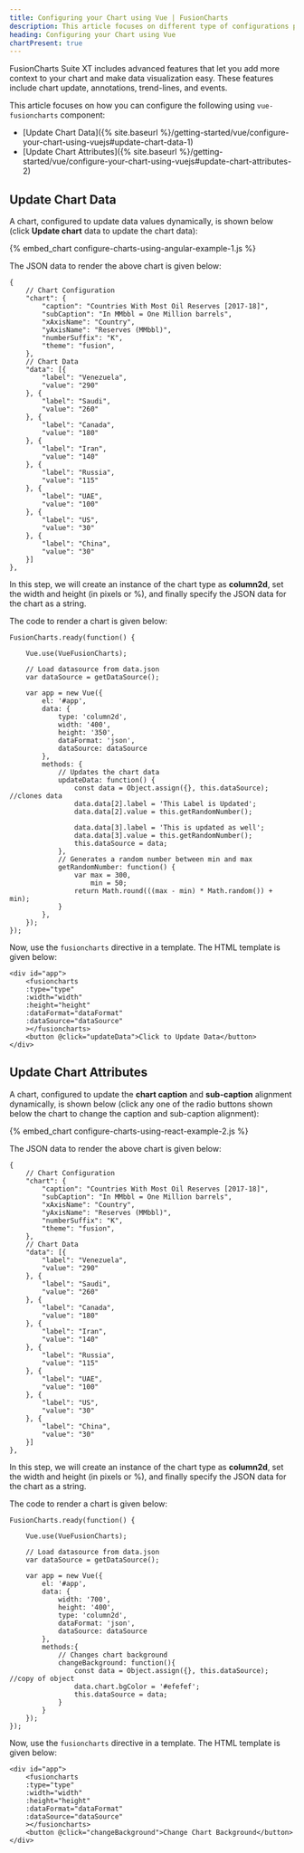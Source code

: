 ```yaml
---
title: Configuring your Chart using Vue | FusionCharts
description: This article focuses on different type of configurations possible using Vue.
heading: Configuring your Chart using Vue
chartPresent: true
---
```


FusionCharts Suite XT includes advanced features that let you add more context to your chart and make data visualization easy. These features include chart update, annotations, trend-lines, and events.

This article focuses on how you can configure the following using `vue-fusioncharts` component:

* [Update Chart Data]({% site.baseurl %}/getting-started/vue/configure-your-chart-using-vuejs#update-chart-data-1)
* [Update Chart Attributes]({% site.baseurl %}/getting-started/vue/configure-your-chart-using-vuejs#update-chart-attributes-2)

## Update Chart Data

A chart, configured to update data values dynamically, is shown below (click **Update chart** data to update the chart data):

{% embed_chart configure-charts-using-angular-example-1.js %}

The JSON data to render the above chart is given below:

```
{
    // Chart Configuration
    "chart": {
        "caption": "Countries With Most Oil Reserves [2017-18]",
        "subCaption": "In MMbbl = One Million barrels",
        "xAxisName": "Country",
        "yAxisName": "Reserves (MMbbl)",
        "numberSuffix": "K",
        "theme": "fusion",
    },
    // Chart Data
    "data": [{
        "label": "Venezuela",
        "value": "290"
    }, {
        "label": "Saudi",
        "value": "260"
    }, {
        "label": "Canada",
        "value": "180"
    }, {
        "label": "Iran",
        "value": "140"
    }, {
        "label": "Russia",
        "value": "115"
    }, {
        "label": "UAE",
        "value": "100"
    }, {
        "label": "US",
        "value": "30"
    }, {
        "label": "China",
        "value": "30"
    }]
},
```

In this step, we will create an instance of the chart type as **column2d**, set the width and height (in pixels or %), and finally specify the JSON data for the chart as a string.

The code to render a chart is given below:

```
FusionCharts.ready(function() {

    Vue.use(VueFusionCharts);

    // Load datasource from data.json
    var dataSource = getDataSource();

    var app = new Vue({
        el: '#app',
        data: {
            type: 'column2d',
            width: '400',
            height: '350',
            dataFormat: 'json',
            dataSource: dataSource
        },
        methods: {
            // Updates the chart data
            updateData: function() {
                const data = Object.assign({}, this.dataSource); //clones data
                data.data[2].label = 'This Label is Updated';
                data.data[2].value = this.getRandomNumber();

                data.data[3].label = 'This is updated as well';
                data.data[3].value = this.getRandomNumber();
                this.dataSource = data;
            },
            // Generates a random number between min and max
            getRandomNumber: function() {
                var max = 300,
                    min = 50;
                return Math.round(((max - min) * Math.random()) + min);
            }
        },
    });
});
```

Now, use the `fusioncharts` directive in a template. The HTML template is given below:

```
<div id="app">
    <fusioncharts
    :type="type"
    :width="width"
    :height="height"
    :dataFormat="dataFormat"
    :dataSource="dataSource"
    ></fusioncharts>
    <button @click="updateData">Click to Update Data</button>
</div>
```

## Update Chart Attributes

A chart, configured to update the **chart caption** and **sub-caption** alignment dynamically, is shown below (click any one of the radio buttons shown below the chart to change the caption and sub-caption alignment):

{% embed_chart configure-charts-using-react-example-2.js %}

The JSON data to render the above chart is given below:

```
{
    // Chart Configuration
    "chart": {
        "caption": "Countries With Most Oil Reserves [2017-18]",
        "subCaption": "In MMbbl = One Million barrels",
        "xAxisName": "Country",
        "yAxisName": "Reserves (MMbbl)",
        "numberSuffix": "K",
        "theme": "fusion",
    },
    // Chart Data
    "data": [{
        "label": "Venezuela",
        "value": "290"
    }, {
        "label": "Saudi",
        "value": "260"
    }, {
        "label": "Canada",
        "value": "180"
    }, {
        "label": "Iran",
        "value": "140"
    }, {
        "label": "Russia",
        "value": "115"
    }, {
        "label": "UAE",
        "value": "100"
    }, {
        "label": "US",
        "value": "30"
    }, {
        "label": "China",
        "value": "30"
    }]
},
```

In this step, we will create an instance of the chart type as **column2d**, set the width and height (in pixels or %), and finally specify the JSON data for the chart as a string.

The code to render a chart is given below:

```
FusionCharts.ready(function() {

    Vue.use(VueFusionCharts);
    
    // Load datasource from data.json
    var dataSource = getDataSource(); 

    var app = new Vue({
        el: '#app',
        data: {
            width: '700',
            height: '400',
            type: 'column2d',
            dataFormat: 'json',
            dataSource: dataSource
        },
        methods:{
            // Changes chart background
            changeBackground: function(){
                const data = Object.assign({}, this.dataSource); //copy of object
                data.chart.bgColor = '#efefef';
                this.dataSource = data;
            }
        }
    });
});
```

Now, use the `fusioncharts` directive in a template. The HTML template is given below:

```
<div id="app">
    <fusioncharts
    :type="type"
    :width="width"
    :height="height"
    :dataFormat="dataFormat"
    :dataSource="dataSource"
    ></fusioncharts>
    <button @click="changeBackground">Change Chart Background</button>
</div>
```
